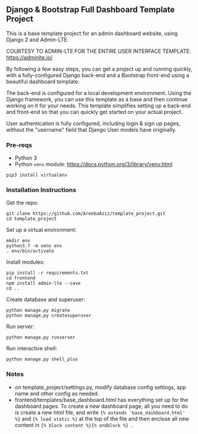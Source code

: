 ## Django & Bootstrap Full Dashboard Template Project

This is a base template project for an admin dashboard website, using Django 2 and Admin-LTE.

COURTESY TO ADMIN-LTE FOR THE ENTIRE USER INTERFACE TEMPLATE: https://adminlte.io/

By following a few easy steps, you can get a project up and running quickly, with a fully-configured Django back-end
and a Bootstrap front-end using a beautiful dashboard template. 

The back-end is configured for a local development environment. Using the Django framework, you can 
use this template as a base and then continue working on it for your needs. This template simplifies setting
up a back-end and front-end so that you can quickly get started on your actual project. 

User authentication is fully configured, including login & sign up pages, without the "username"
field that Django User models have originally. 

### Pre-reqs
- Python 3
- Python `venv` module: https://docs.python.org/3/library/venv.html 

```
pip3 install virtualenv
```

### Installation Instructions
Get the repo:
```
git clone https://github.com/AreebaAziz/template_project.git
cd template_project
```

Set up a virtual environment:
```
mkdir env
python3.7 -m venv env
. env/bin/activate
```

Install modules:
```
pip install -r requirements.txt
cd frontend
npm install admin-lte --save
cd ..
```

Create database and superuser:
```
python manage.py migrate
python manage.py createsuperuser
```

Run server:
```
python manage.py runserver
```

Run interactive shell:
```
python manage.py shell_plus
```

### Notes
- on template_project/settings.py, modify database config settings, app name and other config as needed.
- frontend/templates/base_dashboard.html has everything set up for the dashboard pages. To create a new dashboard
page, all you need to do is create a new html file, and write `{% extends 'base_dashboard.html' %}` and 
`{% load static %}` at the top of the file and then enclose all new content in `{% block content %}{% endblock %} `.
